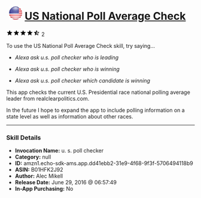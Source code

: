 # &nbsp;<img src="skill_icon" alt="US National Poll Average Check icon" width="36"> [US National Poll Average Check](http://alexa.amazon.com/#skills/amzn1.echo-sdk-ams.app.dd41ebb2-31e9-4f68-9f3f-5706494118b9)
![4.5 stars](../../images/ic_star_black_18dp_1x.png)![4.5 stars](../../images/ic_star_black_18dp_1x.png)![4.5 stars](../../images/ic_star_black_18dp_1x.png)![4.5 stars](../../images/ic_star_black_18dp_1x.png)![4.5 stars](../../images/ic_star_half_black_18dp_1x.png) 2

To use the US National Poll Average Check skill, try saying...

* *Alexa ask u.s. poll checker who is leading*

* *Alexa ask u.s. poll checker who is winning*

* *Alexa ask u.s. poll checker which candidate is winning*

This app checks the current U.S. Presidential race national polling average leader from realclearpolitics.com.

In the future I hope to expand the app to include polling information on a state level as well as information about other races.

***

### Skill Details

* **Invocation Name:** u. s. poll checker
* **Category:** null
* **ID:** amzn1.echo-sdk-ams.app.dd41ebb2-31e9-4f68-9f3f-5706494118b9
* **ASIN:** B01HFK2J92
* **Author:** Alec Mikell
* **Release Date:** June 29, 2016 @ 06:57:49
* **In-App Purchasing:** No
